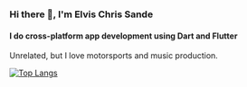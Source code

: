 ### Hi there 👋, I'm Elvis Chris Sande
#### I do cross-platform app development using Dart and Flutter
Unrelated, but I love motorsports and music production.

[![Top Langs](https://github-readme-stats.vercel.app/api/top-langs/?username=elvis-sande)](https://github.com/elvis-sande/github-readme-stats)
